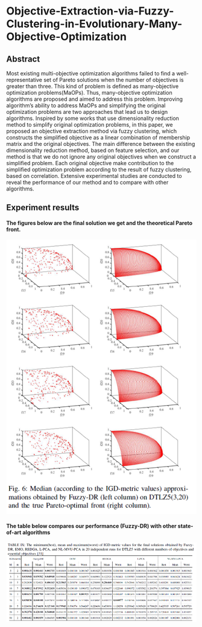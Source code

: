 # Objective-Extraction-via-Fuzzy-Clustering-in-Evolutionary-Many-Objective-Optimization

## Abstract
Most existing multi-objective optimization algorithms failed to find a well-representative set of Pareto solutions when the number of objectives is greater than three. This kind of problem is defined as many-objective optimization problems(MaOPs). Thus, many-objective optimization algorithms are proposed and aimed to address this problem. Improving algorithm’s ability to address MaOPs and simplifying the original optimization problems are two approaches that lead us to design algorithms. Inspired by some works that use dimensionality
reduction method to simplify original optimization problems, in this paper, we proposed an objective extraction method via fuzzy clustering, which constructs the simplified objective as a linear combination of membership matrix and the original objectives. The main difference between the existing dimensionality reduction method, based on feature selection, and our method is that we do not ignore any original objectives when we construct a simplified problem. Each original objective make contribution to the simplified optimization problem according to the result of fuzzy clustering, based on correlation. Extensive experimental studies are conducted to reveal the performance of our method and to compare with other algorithms.

## Experiment results
#### The figures below are the final solution we get and the theoretical Pareto front. 
![](images/DTLZ5.PNG)

#### The table below compares our performance (Fuzzy-DR) with other state-of-art algorithms 
![](images/Table.PNG)


